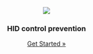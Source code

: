<p align="center">
    <a href="https://github.com/victor-savinov/hid-control-prevention">
        <img src="https://github.com/victor-savinov/icons/blob/master/hid-control-prevention/raised-128.png">
    </a>
</p>

<h3 align="center">HID control prevention</h3>

<p align="center">
    <a href="https://chrome.google.com/webstore/detail/ctrl-f-freedom-%20-right-cl/ijngdimmjkngoglcjaheoadciaalbafl">Get Started »</a>
</p>
